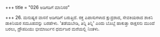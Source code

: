 +++
title = "026 ಅಡಿಗಡಿಗೆ ಮಾನಿಸರ"

+++
26. ಮನುಷ್ಯರ ವಾಸನೆ ಅಡಿಗಡಿಗೆ ಬರುತ್ತಿದೆ. ರಕ್ತ ಪಿಪಾಸುಗಳಾದ ಕ್ಷುದ್ರರಾದ, ಸೇವಕಿಯರಾದ ಶಾಕಿನಿ ಡಾಕಿನಿಯರ ಸಮೂಹವನ್ನು ಬರಹೇಳು. 'ತಡೆಯಬೇಡಿ, ತಿನ್ನಿ ತಿನ್ನಿ' ಎಂದು ಬೊಬ್ಬೆ ಹಾಕುತ್ತಾ ರಾಕ್ಷಸನು ಮುಂದೆ ಬರಲು, ದ್ರೌಪದಿಯು ಭೀಮಾರ್ಜುನ ಧರ್ಮಜರ ಮರೆಯಲ್ಲಿ ನಿಂತಳು.